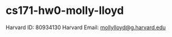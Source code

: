 cs171-hw0-molly-lloyd
=====================
Harvard ID: 80934130
Harvard Email: mollylloyd@g.harvard.edu
